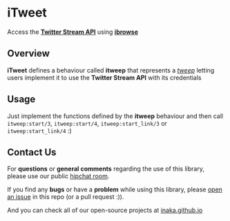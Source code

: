 # iTweet
Access the [**Twitter Stream API**](http://dev.twitter.com/pages/streaming_api) using [**ibrowse**](https://github.com/cmullaparthi/ibrowse)

## Overview
**iTweet** defines a behaviour called **itweep** that represents a [*tweep*](http://www.urbandictionary.com/define.php?term=tweep) letting users implement it to use the **Twitter Stream API** with its credentials

## Usage
Just implement the functions defined by the **itweep** behaviour and then call `itweep:start/3`, `itweep:start/4`, `itweep:start_link/3` or `itweep:start_link/4` :)

## Contact Us
For **questions** or **general comments** regarding the use of this library, please use our public
[hipchat room](http://inaka.net/hipchat).

If you find any **bugs** or have a **problem** while using this library, please [open an issue](https://github.com/inaka/galgo/issues/new) in this repo (or a pull request :)).

And you can check all of our open-source projects at [inaka.github.io](http://inaka.github.io)
